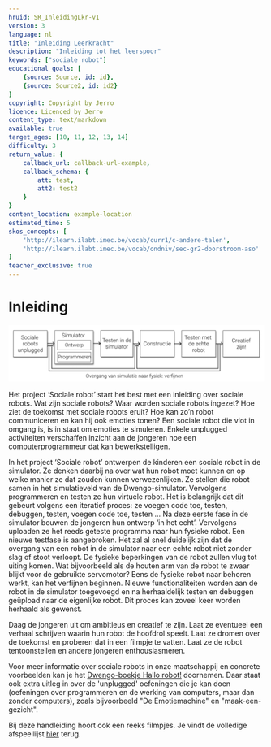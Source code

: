 ```yaml
---
hruid: SR_InleidingLkr-v1
version: 3
language: nl
title: "Inleiding Leerkracht"
description: "Inleiding tot het leerspoor"
keywords: ["sociale robot"]
educational_goals: [
    {source: Source, id: id}, 
    {source: Source2, id: id2}
]
copyright: Copyright by Jerro
licence: Licenced by Jerro
content_type: text/markdown
available: true
target_ages: [10, 11, 12, 13, 14]
difficulty: 3
return_value: {
    callback_url: callback-url-example,
    callback_schema: {
        att: test,
        att2: test2
    }
}
content_location: example-location
estimated_time: 5
skos_concepts: [
    'http://ilearn.ilabt.imec.be/vocab/curr1/c-andere-talen', 
    'http://ilearn.ilabt.imec.be/vocab/ondniv/sec-gr2-doorstroom-aso'
]
teacher_exclusive: true
---
```


# Inleiding

![Overgang van simulatie naar fysiek: verfijnen](embed/OvergangSimFys.png "Overgang van simulatie naar fysiek")

Het project ‘Sociale robot’ start het best met een inleiding over sociale robots. Wat zijn sociale robots? Waar worden sociale robots ingezet? Hoe ziet de toekomst met sociale robots eruit? Hoe kan zo’n robot communiceren en kan hij ook emoties tonen? Een sociale robot die vlot in omgang is, is in staat om emoties te simuleren. Enkele unplugged activiteiten verschaffen inzicht aan de jongeren hoe een computerprogrammeur dat kan bewerkstelligen.   


In het project ‘Sociale robot’ ontwerpen de kinderen een sociale robot in de simulator. Ze denken daarbij na over wat hun robot moet kunnen en op welke manier ze dat zouden kunnen verwezenlijken. Ze stellen die robot samen in het simulatieveld van de Dwengo-simulator. Vervolgens programmeren en testen ze hun virtuele robot. Het is belangrijk dat dit gebeurt volgens een iteratief proces: ze voegen code toe, testen, debuggen, testen, voegen code toe, testen … Na deze eerste fase in de simulator bouwen de jongeren hun ontwerp ‘in het echt’. Vervolgens uploaden ze het reeds geteste programma naar hun fysieke robot. Een nieuwe testfase is aangebroken. Het zal al snel duidelijk zijn dat de overgang van een robot in de simulator naar een echte robot niet zonder slag of stoot verloopt. De fysieke beperkingen van de robot zullen vlug tot uiting komen. Wat bijvoorbeeld als de houten arm van de robot te zwaar blijkt voor de gebruikte servomotor? 
Eens de fysieke robot naar behoren werkt, kan het verfijnen beginnen. Nieuwe functionaliteiten worden aan de robot in de simulator toegevoegd en na herhaaldelijk testen en debuggen geüpload naar de eigenlijke robot. Dit proces kan zoveel keer worden herhaald als gewenst.


Daag de jongeren uit om ambitieus en creatief te zijn. Laat ze eventueel een verhaal schrijven waarin hun robot de hoofdrol speelt. Laat ze dromen over de toekomst en proberen dat in een filmpje te vatten. Laat ze de robot tentoonstellen en andere jongeren enthousiasmeren.    

Voor meer informatie over sociale robots in onze maatschappij en concrete voorbeelden kan je het [Dwengo-boekje Hallo robot!](https://www.aiopschool.be/media/public/files/socialerobot/SocialeRobot_handleiding_eerstedruk.pdf "Link 'Hallo Robot'") doornemen. Daar staat ook extra uitleg in over de 'unplugged' oefeningen die je kan doen (oefeningen over programmeren en de werking van computers, maar dan zonder computers), zoals bijvoorbeeld "De Emotiemachine" en "maak-een-gezicht". 

Bij deze handleiding hoort ook een reeks filmpjes. Je vindt de volledige afspeellijst [hier](@youtube/https://www.youtube.com/playlist?list=PLHRY06NDfDXlBpLm5J3BK26Ul6GxGykDu "Playlist") terug.
